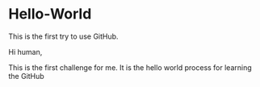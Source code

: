 # Hello-World
This is the first try to use GitHub.

Hi human,

This is the first challenge for me. It is the hello world process for learning the GitHub
